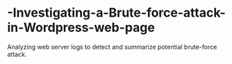 # -Investigating-a-Brute-force-attack-in-Wordpress-web-page
Analyzing web server logs to detect and summarize potential brute-force attack. 
